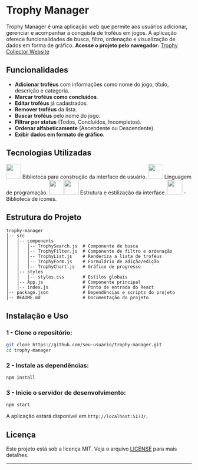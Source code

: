 # Trophy Manager

Trophy Manager é uma aplicação web que permite aos usuários adicionar, gerenciar e acompanhar a conquista de troféus em jogos. A aplicação oferece funcionalidades de busca, filtro, ordenação e visualização de dados em forma de gráfico.
**Acesse o projeto pelo navegador:** [Trophy Collector Website](https://trophy-collector-website.vercel.app/)

## Funcionalidades

- **Adicionar troféus** com informações como nome do jogo, título, descrição e categoria.
- **Marcar troféus como concluídos**.
- **Editar troféus** já cadastrados.
- **Remover troféus** da lista.
- **Buscar troféus** pelo nome do jogo.
- **Filtrar por status** (Todos, Concluídos, Incompletos).
- **Ordenar alfabeticamente** (Ascendente ou Descendente).
- **Exibir dados em formato de gráfico**.

## Tecnologias Utilizadas

 <img src="https://cdn.jsdelivr.net/gh/devicons/devicon@latest/icons/react/react-original-wordmark.svg" width="40" height="40"/> Biblioteca para construção da interface de usuário.
 <img src="https://cdn.jsdelivr.net/gh/devicons/devicon@latest/icons/javascript/javascript-plain.svg" width="40" height="40"/> Linguagem de programação.
<img src="https://cdn.jsdelivr.net/gh/devicons/devicon@latest/icons/html5/html5-original-wordmark.svg" width="40" height="40"/><img src="https://cdn.jsdelivr.net/gh/devicons/devicon@latest/icons/css3/css3-original-wordmark.svg" width="40" height="40"/> Estrutura e estilização da interface.
<img src="https://cdn.jsdelivr.net/gh/devicons/devicon@latest/icons/bootstrap/bootstrap-original-wordmark.svg" width="40" height="40"/> - Biblioteca de ícones.


## Estrutura do Projeto
```
trophy-manager
│-- src
│   │-- components
│   │   │-- TrophySearch.js  # Componente de busca
│   │   │-- TrophyFilter.js  # Componente de filtro e ordenação
│   │   │-- TrophyList.js    # Renderiza a lista de troféus
│   │   │-- TrophyForm.js    # Formulário de adição/edição
│   │   │-- TrophyChart.js   # Gráfico de progresso
│   │-- styles
│   │   │-- styles.css       # Estilos globais
│   │-- App.js               # Componente principal
│   │-- index.js             # Ponto de entrada do React
│-- package.json             # Dependências e scripts do projeto
│-- README.md                # Documentação do projeto
```

##  Instalação e Uso
### 1 - Clone o repositório:
```sh
git clone https://github.com/seu-usuario/trophy-manager.git
cd trophy-manager
```
### 2 - Instale as dependências:
```sh
npm install
```
### 3 - Inicie o servidor de desenvolvimento:
```sh
npm start
```
A aplicação estará disponível em `http://localhost:5173/`.



## Licença
Este projeto está sob a licença MIT. Veja o arquivo [LICENSE](LICENSE) para mais detalhes.

---


